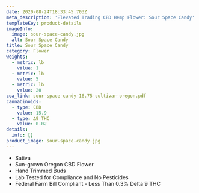 ```yaml
---
date: 2020-08-24T18:33:45.703Z
meta_description: 'Elevated Trading CBD Hemp Flower: Sour Space Candy'
templateKey: product-details
imageInfo:
  image: sour-space-candy.jpg
  alt: Sour Space Candy
title: Sour Space Candy
category: Flower
weights:
  - metric: lb
    value: 1
  - metric: lb
    value: 5
  - metric: lb
    value: 20
coa_link: sour-space-candy-16.75-cultivar-oregon.pdf
cannabinoids:
  - type: CBD
    value: 15.9
  - type: ∆9 THC
    value: 0.02
details:
  info: []
product_image: sour-space-candy.jpg
---
```


- Sativa
- Sun-grown Oregon CBD Flower
- Hand Trimmed Buds
- Lab Tested for Compliance and No Pesticides
- Federal Farm Bill Compliant - Less Than 0.3% Delta 9 THC
